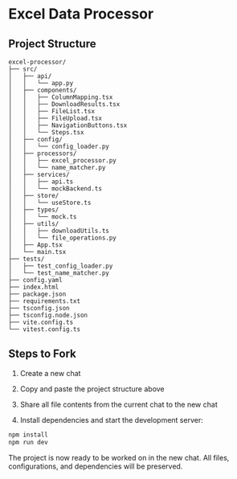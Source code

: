 # Excel Data Processor

## Project Structure
```
excel-processor/
├── src/
│   ├── api/
│   │   └── app.py
│   ├── components/
│   │   ├── ColumnMapping.tsx
│   │   ├── DownloadResults.tsx
│   │   ├── FileList.tsx
│   │   ├── FileUpload.tsx
│   │   ├── NavigationButtons.tsx
│   │   └── Steps.tsx
│   ├── config/
│   │   └── config_loader.py
│   ├── processors/
│   │   ├── excel_processor.py
│   │   └── name_matcher.py
│   ├── services/
│   │   ├── api.ts
│   │   └── mockBackend.ts
│   ├── store/
│   │   └── useStore.ts
│   ├── types/
│   │   └── mock.ts
│   ├── utils/
│   │   ├── downloadUtils.ts
│   │   └── file_operations.py
│   ├── App.tsx
│   └── main.tsx
├── tests/
│   ├── test_config_loader.py
│   └── test_name_matcher.py
├── config.yaml
├── index.html
├── package.json
├── requirements.txt
├── tsconfig.json
├── tsconfig.node.json
├── vite.config.ts
└── vitest.config.ts
```

## Steps to Fork

1. Create a new chat

2. Copy and paste the project structure above

3. Share all file contents from the current chat to the new chat

4. Install dependencies and start the development server:
```bash
npm install
npm run dev
```

The project is now ready to be worked on in the new chat. All files, configurations, and dependencies will be preserved.